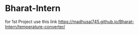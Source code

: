 # Bharat-Intern
for 1st Project use this link https://madhusai745.github.io/Bharat-Intern/temperature-converter/
